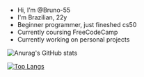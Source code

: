 - Hi, I’m @Bruno-55
- I'm Brazilian, 22y 
- Beginner programmer, just fineshed cs50
- Currently coursing FreeCodeCamp
- Currently working on personal projects

![Anurag's GitHub stats](https://github-readme-stats.vercel.app/api?username=Bruno-55&show_icons=true&theme=dracula)

[![Top Langs](https://github-readme-stats.vercel.app/api/top-langs/?username=Bruno-55&layout=compact)](https://github.com/anuraghazra/github-readme-stats)
